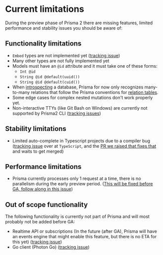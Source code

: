 # Current limitations

During the preview phase of Prisma 2 there are missing features, limited performance and stability issues you should be aware of:

## Functionality limitations

- `Embed` types are not implemented yet ([tracking issue](https://github.com/prisma/lift/issues/43))
- Many other types are not fully implemented yet
- Models must have an `@id` attribute and it must take one of these forms:
    - `Int @id`
    - `String @id @default(uuid())`
    - `String @id @default(cuid())`  
- When [introspecting](./introspection.md) a database, Prisma for now only recognizes many-to-many relations that follow the Prisma conventions for [relation tables](https://github.com/prisma/prisma2/blob/master/docs/relations.md#mn).
- Some edge cases for complex nested mutations don't work properly yet.
- Non-interactive TTYs (like Git Bash on Windows) are currently not supported by Prisma2 CLI ([tracking issues](https://github.com/prisma/prisma2/issues/554))

## Stability limitations

- Limited auto-complete in Typescript projects due to a compiler bug ([tracking issue](https://github.com/microsoft/TypeScript/issues/30507) over at `TypeScript`, and the [PR we raised that fixes that](https://github.com/microsoft/TypeScript/pull/32100) and waits to get merged)

## Performance limitations

- Prisma currently processes only 1 request at a time, there is no parallelism during the early preview period. ([This will be fixed before GA, follow along in this issue](https://github.com/prisma/prisma2/issues/420))

## Out of scope functionality

The following functionality is currently not part of Prisma and will most probably not be added before GA:

- Realtime API or subscriptions (In the future (after GA), Prisma will have an events engine that might enable this feature, but there is no ETA for this yet) ([tracking issue](https://github.com/prisma/prisma2/issues/298))
- Go client (Photon Go) ([tracking issue](https://github.com/prisma/prisma2/issues/571))
